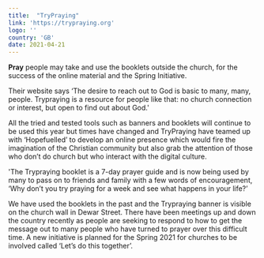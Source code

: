 ```yaml
---
title:  "TryPraying"
link: 'https://trypraying.org'
logo: ''
country: 'GB'
date: 2021-04-21
---
```

**Pray** people may take and use the booklets outside the church, for the success of the online material and the Spring Initiative.

Their website says ‘The desire to reach out to God is basic to many, many, people.  Trypraying is a resource for people like that: no church connection or interest, but open to find out about God.'  

All the tried and tested tools such as banners and booklets will continue to be used this year but times have changed and TryPraying have teamed up with ‘Hopefuelled’ to develop an online presence which would fire the imagination of the Christian community but also grab the attention of those who don’t do church but who interact with the digital culture.

'The Trypraying booklet is a 7-day prayer guide and is now being used by many to pass on to friends and family with a few words of encouragement, ‘Why don’t you try praying for a week and see what happens in your life?’

We have used the booklets in the past and the Trypraying banner is visible on the church wall in Dewar Street.  There have been meetings up and down the country recently as people are seeking to respond to how to get the message out to many people who have turned to prayer over this difficult time.  A new initiative is planned for the Spring 2021 for churches to be involved called ‘Let’s do this together’.

